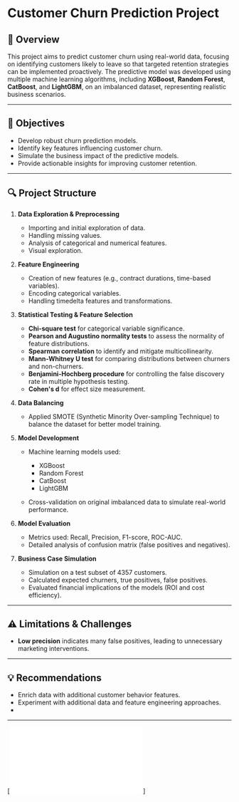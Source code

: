 # Customer Churn Prediction Project

## 📌 Overview

This project aims to predict customer churn using real-world data, focusing on identifying customers likely to leave so that targeted retention strategies can be implemented proactively. The predictive model was developed using multiple machine learning algorithms, including **XGBoost**, **Random Forest**, **CatBoost**, and **LightGBM**, on an imbalanced dataset, representing realistic business scenarios.

---

## 🚀 Objectives

* Develop robust churn prediction models.
* Identify key features influencing customer churn.
* Simulate the business impact of the predictive models.
* Provide actionable insights for improving customer retention.

---

## 🔍 Project Structure

1. **Data Exploration & Preprocessing**

   * Importing and initial exploration of data.
   * Handling missing values.
   * Analysis of categorical and numerical features.
   * Visual exploration.

2. **Feature Engineering**

   * Creation of new features (e.g., contract durations, time-based variables).
   * Encoding categorical variables.
   * Handling timedelta features and transformations.

3. **Statistical Testing & Feature Selection**

   * **Chi-square test** for categorical variable significance.
   * **Pearson and Augustino normality tests** to assess the normality of feature distributions.
   * **Spearman correlation** to identify and mitigate multicollinearity.
   * **Mann-Whitney U test** for comparing distributions between churners and non-churners.
   * **Benjamini-Hochberg procedure** for controlling the false discovery rate in multiple hypothesis testing.
   * **Cohen's d** for effect size measurement.


4. **Data Balancing**

   * Applied SMOTE (Synthetic Minority Over-sampling Technique) to balance the dataset for better model training.

5. **Model Development**

   * Machine learning models used:

     * XGBoost
     * Random Forest
     * CatBoost
     * LightGBM

   * Cross-validation on original imbalanced data to simulate real-world performance.

6. **Model Evaluation**

   * Metrics used: Recall, Precision, F1-score, ROC-AUC.
   * Detailed analysis of confusion matrix (false positives and negatives).

7. **Business Case Simulation**

   * Simulation on a test subset of 4357 customers.
   * Calculated expected churners, true positives, false positives.
   * Evaluated financial implications of the models (ROI and cost efficiency).

---

## ⚠️ Limitations & Challenges

* **Low precision** indicates many false positives, leading to unnecessary marketing interventions.

---

## 💡 Recommendations

* Enrich data with additional customer behavior features.
* Experiment with additional data and feature engineering approaches.
* 
---

[![image](Tcz8gTtprzAS4xSoK_SKZxezskWgmFjRvj9_MaDxgBf5vvPcZqfvT_1746381670862_completion_certificate.pdf)]
